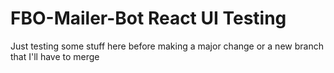 # FBO-Mailer-Bot React UI Testing

Just testing some stuff here before making a major change or a new branch that I'll have to merge